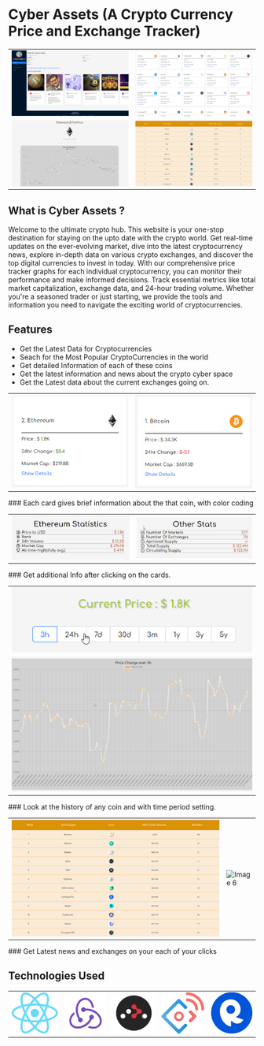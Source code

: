 # Cyber Assets (A Crypto Currency Price and Exchange Tracker)

<table>
  <tr>
    <td><img src="/src/Assets/thumbs/1.png" alt="Image 1"></td>
    <td><img src="/src/Assets/thumbs/2.png" alt="Image 2"></td>
  </tr>
  <tr>
    <td><img src="/src/Assets/thumbs/3.png" alt="Image 3"></td>
    <td><img src="/src/Assets/thumbs/5.png" alt="Image 4"></td>
  </tr>
</table>


## What is Cyber Assets ?

Welcome to the ultimate crypto hub. This website is your one-stop destination for staying on the upto date with the crypto world. Get real-time updates on the ever-evolving market, dive into the latest cryptocurrency news, explore in-depth data on various crypto exchanges, and discover the top digital currencies to invest in today. With our comprehensive price tracker graphs for each individual cryptocurrency, you can monitor their performance and make informed decisions. Track essential metrics like total market capitalization, exchange data, and 24-hour trading volume. Whether you're a seasoned trader or just starting, we provide the tools and information you need to navigate the exciting world of cryptocurrencies.

## Features
<ul>
  <li>Get the Latest Data for Cryptocurrencies</li>
  <li>Seach for the Most Popular CryptoCurrencies in the world</li>
  <li>Get detailed Information of each of these coins</li>
  <li>Get the latest information and news about the crypto cyber space</li>
  <li>Get the Latest data about the current exchanges going on.</li>
</ul>

<table>
  <tr>
    <td><img src="/src/Assets/thumbs/a.png" alt="Image a"></td>
    <td><img src="/src/Assets/thumbs/c.png" alt="Image c"></td>
  </tr>
</table>
### Each card gives brief information about the that coin, with color coding

<table>
  <tr>
    <td><img src="/src/Assets/thumbs/e.png" alt="Image e"></td>
    <td><img src="/src/Assets/thumbs/d.png" alt="Image d"></td>
  </tr>
</table>
### Get additional Info after clicking on the cards.

<table>
  <tr>
    <td><img src="/src/Assets/thumbs/b.png" alt="Image b"></td>
  </tr>
  <tr>
    <td><img src="/src/Assets/thumbs/7.png" alt="Image 7"></td>
  </tr>
</table>
### Look at the history of any coin and with time period setting.

<table>
  <tr>
    <td><img src="/src/Assets/thumbs/5.png" alt="Image 5"></td>
    <td><img src="/src/Assets/thumbs/6.png" alt="Image 6"></td>
  </tr>
</table>
### Get Latest news and exchanges on your each of your clicks

## Technologies Used
<table>
  <tr>
    <td><img src="/src/Assets/logos/react.png" alt="Image a"></td>
    <td><img src="/src/Assets/logos/redux.png" alt="Image a"></td>
    <td><img src="/src/Assets/logos/router.png" alt="Image a"></td>
    <td><img src="/src/Assets/logos/ant.png" alt="Image a"></td>
    <td><img src="/src/Assets/logos/rapid api.png" alt="Image a"></td>
  </tr>
</table>
